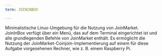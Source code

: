 ```yaml
---
term: JOININBOX

---
```

Minimalistische Linux-Umgebung für die Nutzung von JoinMarket. JoinInBox verfügt über ein Menü, das auf dem Terminal eingerichtet ist und alle grundlegenden Befehle von JoinMarket enthält. Es ermöglicht die Nutzung der JoinMarket-Coinjoin-Implementierung auf einem für diese Aufgabe vorgesehenen Rechner, wie z. B. einem Raspberry Pi.